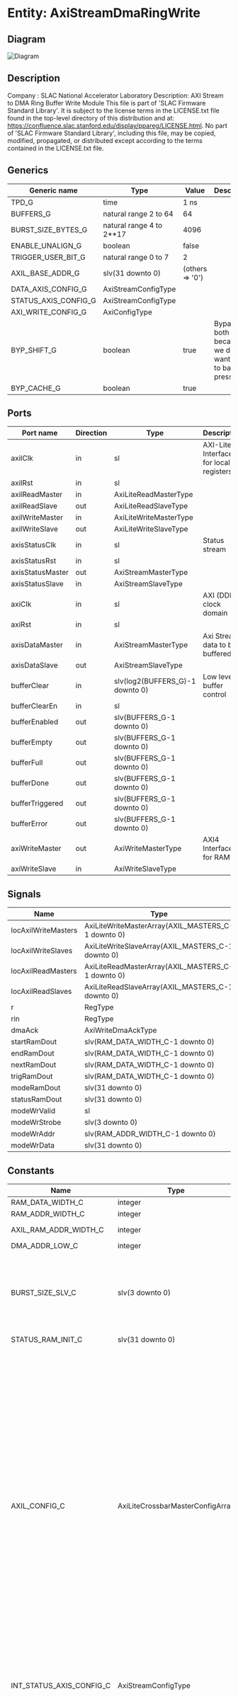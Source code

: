 # Entity: AxiStreamDmaRingWrite

## Diagram

![Diagram](AxiStreamDmaRingWrite.svg "Diagram")
## Description

Company    : SLAC National Accelerator Laboratory
Description: AXI Stream to DMA Ring Buffer Write Module
This file is part of 'SLAC Firmware Standard Library'.
It is subject to the license terms in the LICENSE.txt file found in the
top-level directory of this distribution and at:
   https://confluence.slac.stanford.edu/display/ppareg/LICENSE.html.
No part of 'SLAC Firmware Standard Library', including this file,
may be copied, modified, propagated, or distributed except according to
the terms contained in the LICENSE.txt file.
## Generics

| Generic name         | Type                     | Value           | Description                                              |
| -------------------- | ------------------------ | --------------- | -------------------------------------------------------- |
| TPD_G                | time                     | 1 ns            |                                                          |
| BUFFERS_G            | natural range 2 to 64    | 64              |                                                          |
| BURST_SIZE_BYTES_G   | natural range 4 to 2**17 | 4096            |                                                          |
| ENABLE_UNALIGN_G     | boolean                  | false           |                                                          |
| TRIGGER_USER_BIT_G   | natural range 0 to 7     | 2               |                                                          |
| AXIL_BASE_ADDR_G     | slv(31 downto 0)         | (others => '0') |                                                          |
| DATA_AXIS_CONFIG_G   | AxiStreamConfigType      |                 |                                                          |
| STATUS_AXIS_CONFIG_G | AxiStreamConfigType      |                 |                                                          |
| AXI_WRITE_CONFIG_G   | AxiConfigType            |                 |                                                          |
| BYP_SHIFT_G          | boolean                  | true            | Bypass both because we do not want them to back-pressure |
| BYP_CACHE_G          | boolean                  | true            |                                                          |
## Ports

| Port name        | Direction | Type                            | Description                            |
| ---------------- | --------- | ------------------------------- | -------------------------------------- |
| axilClk          | in        | sl                              | AXI-Lite Interface for local registers |
| axilRst          | in        | sl                              |                                        |
| axilReadMaster   | in        | AxiLiteReadMasterType           |                                        |
| axilReadSlave    | out       | AxiLiteReadSlaveType            |                                        |
| axilWriteMaster  | in        | AxiLiteWriteMasterType          |                                        |
| axilWriteSlave   | out       | AxiLiteWriteSlaveType           |                                        |
| axisStatusClk    | in        | sl                              | Status stream                          |
| axisStatusRst    | in        | sl                              |                                        |
| axisStatusMaster | out       | AxiStreamMasterType             |                                        |
| axisStatusSlave  | in        | AxiStreamSlaveType              |                                        |
| axiClk           | in        | sl                              | AXI (DDR) clock domain                 |
| axiRst           | in        | sl                              |                                        |
| axisDataMaster   | in        | AxiStreamMasterType             | Axi Stream data to be buffered         |
| axisDataSlave    | out       | AxiStreamSlaveType              |                                        |
| bufferClear      | in        | slv(log2(BUFFERS_G)-1 downto 0) | Low level buffer control               |
| bufferClearEn    | in        | sl                              |                                        |
| bufferEnabled    | out       | slv(BUFFERS_G-1 downto 0)       |                                        |
| bufferEmpty      | out       | slv(BUFFERS_G-1 downto 0)       |                                        |
| bufferFull       | out       | slv(BUFFERS_G-1 downto 0)       |                                        |
| bufferDone       | out       | slv(BUFFERS_G-1 downto 0)       |                                        |
| bufferTriggered  | out       | slv(BUFFERS_G-1 downto 0)       |                                        |
| bufferError      | out       | slv(BUFFERS_G-1 downto 0)       |                                        |
| axiWriteMaster   | out       | AxiWriteMasterType              | AXI4 Interface for RAM                 |
| axiWriteSlave    | in        | AxiWriteSlaveType               |                                        |
## Signals

| Name                | Type                                               | Description |
| ------------------- | -------------------------------------------------- | ----------- |
| locAxilWriteMasters | AxiLiteWriteMasterArray(AXIL_MASTERS_C-1 downto 0) |             |
| locAxilWriteSlaves  | AxiLiteWriteSlaveArray(AXIL_MASTERS_C-1 downto 0)  |             |
| locAxilReadMasters  | AxiLiteReadMasterArray(AXIL_MASTERS_C-1 downto 0)  |             |
| locAxilReadSlaves   | AxiLiteReadSlaveArray(AXIL_MASTERS_C-1 downto 0)   |             |
| r                   | RegType                                            |             |
| rin                 | RegType                                            |             |
| dmaAck              | AxiWriteDmaAckType                                 |             |
| startRamDout        | slv(RAM_DATA_WIDTH_C-1 downto 0)                   |             |
| endRamDout          | slv(RAM_DATA_WIDTH_C-1 downto 0)                   |             |
| nextRamDout         | slv(RAM_DATA_WIDTH_C-1 downto 0)                   |             |
| trigRamDout         | slv(RAM_DATA_WIDTH_C-1 downto 0)                   |             |
| modeRamDout         | slv(31 downto 0)                                   |             |
| statusRamDout       | slv(31 downto 0)                                   |             |
| modeWrValid         | sl                                                 |             |
| modeWrStrobe        | slv(3 downto 0)                                    |             |
| modeWrAddr          | slv(RAM_ADDR_WIDTH_C-1 downto 0)                   |             |
| modeWrData          | slv(31 downto 0)                                   |             |
## Constants

| Name                     | Type                             | Value                                                                                                                                                                                                                                                                                                                                                                                                                                                                                                                                                                                                                                                                                                                                                                                                                                                                                                                                                                                                                                                                                                                                                                                                                                                                                                                                                                                                                                                                                                                                                                                                                                                                                                                                                                                                                                                                                                                                                                                                                                                                                                                                                                                                                              | Description                                                                                 |
| ------------------------ | -------------------------------- | ---------------------------------------------------------------------------------------------------------------------------------------------------------------------------------------------------------------------------------------------------------------------------------------------------------------------------------------------------------------------------------------------------------------------------------------------------------------------------------------------------------------------------------------------------------------------------------------------------------------------------------------------------------------------------------------------------------------------------------------------------------------------------------------------------------------------------------------------------------------------------------------------------------------------------------------------------------------------------------------------------------------------------------------------------------------------------------------------------------------------------------------------------------------------------------------------------------------------------------------------------------------------------------------------------------------------------------------------------------------------------------------------------------------------------------------------------------------------------------------------------------------------------------------------------------------------------------------------------------------------------------------------------------------------------------------------------------------------------------------------------------------------------------------------------------------------------------------------------------------------------------------------------------------------------------------------------------------------------------------------------------------------------------------------------------------------------------------------------------------------------------------------------------------------------------------------------------------------------------- | ------------------------------------------------------------------------------------------- |
| RAM_DATA_WIDTH_C         | integer                          |  AXI_WRITE_CONFIG_G.ADDR_WIDTH_C                                                                                                                                                                                                                                                                                                                                                                                                                                                                                                                                                                                                                                                                                                                                                                                                                                                                                                                                                                                                                                                                                                                                                                                                                                                                                                                                                                                                                                                                                                                                                                                                                                                                                                                                                                                                                                                                                                                                                                                                                                                                                                                                                                                                   |                                                                                             |
| RAM_ADDR_WIDTH_C         | integer                          |  log2(BUFFERS_G)                                                                                                                                                                                                                                                                                                                                                                                                                                                                                                                                                                                                                                                                                                                                                                                                                                                                                                                                                                                                                                                                                                                                                                                                                                                                                                                                                                                                                                                                                                                                                                                                                                                                                                                                                                                                                                                                                                                                                                                                                                                                                                                                                                                                                   |                                                                                             |
| AXIL_RAM_ADDR_WIDTH_C    | integer                          |  RAM_ADDR_WIDTH_C + log2((RAM_DATA_WIDTH_C-1)/4)                                                                                                                                                                                                                                                                                                                                                                                                                                                                                                                                                                                                                                                                                                                                                                                                                                                                                                                                                                                                                                                                                                                                                                                                                                                                                                                                                                                                                                                                                                                                                                                                                                                                                                                                                                                                                                                                                                                                                                                                                                                                                                                                                                                   |                                                                                             |
| DMA_ADDR_LOW_C           | integer                          |  log2(BURST_SIZE_BYTES_G)                                                                                                                                                                                                                                                                                                                                                                                                                                                                                                                                                                                                                                                                                                                                                                                                                                                                                                                                                                                                                                                                                                                                                                                                                                                                                                                                                                                                                                                                                                                                                                                                                                                                                                                                                                                                                                                                                                                                                                                                                                                                                                                                                                                                          |                                                                                             |
| BURST_SIZE_SLV_C         | slv(3 downto 0)                  |  toSlv(DMA_ADDR_LOW_C-2,<br><span style="padding-left:20px"> 4)                                                                                                                                                                                                                                                                                                                                                                                                                                                                                                                                                                                                                                                                                                                                                                                                                                                                                                                                                                                                                                                                                                                                                                                                                                                                                                                                                                                                                                                                                                                                                                                                                                                                                                                                                                                                                                                                                                                                                                                                                                                                                                                                                                    | Create burst size constant for status0 = burst size 41 = burst size 815 = burst size 131072 |
| STATUS_RAM_INIT_C        | slv(31 downto 0)                 |  statusRamInit                                                                                                                                                                                                                                                                                                                                                                                                                                                                                                                                                                                                                                                                                                                                                                                                                                                                                                                                                                                                                                                                                                                                                                                                                                                                                                                                                                                                                                                                                                                                                                                                                                                                                                                                                                                                                                                                                                                                                                                                                                                                                                                                                                                                                     |                                                                                             |
| AXIL_CONFIG_C            | AxiLiteCrossbarMasterConfigArray |  (       START_AXIL_C    => (          baseAddr     => getBufferAddr(AXIL_BASE_ADDR_G,<br><span style="padding-left:20px"> START_AXIL_C,<br><span style="padding-left:20px"> 0),<br><span style="padding-left:20px">          addrBits     => AXIL_RAM_ADDR_WIDTH_C,<br><span style="padding-left:20px">          connectivity => X"FFFF"),<br><span style="padding-left:20px">       END_AXIL_C      => (          baseAddr     => getBufferAddr(AXIL_BASE_ADDR_G,<br><span style="padding-left:20px"> END_AXIL_C,<br><span style="padding-left:20px"> 0),<br><span style="padding-left:20px">          addrBits     => AXIL_RAM_ADDR_WIDTH_C,<br><span style="padding-left:20px">          connectivity => X"FFFF"),<br><span style="padding-left:20px">       NEXT_AXIL_C     => (          baseAddr     => getBufferAddr(AXIL_BASE_ADDR_G,<br><span style="padding-left:20px"> NEXT_AXIL_C,<br><span style="padding-left:20px"> 0),<br><span style="padding-left:20px">          addrBits     => AXIL_RAM_ADDR_WIDTH_C,<br><span style="padding-left:20px">          connectivity => X"FFFF"),<br><span style="padding-left:20px">       TRIG_AXIL_C     => (          baseAddr     => getBufferAddr(AXIL_BASE_ADDR_G,<br><span style="padding-left:20px"> TRIG_AXIL_C,<br><span style="padding-left:20px"> 0),<br><span style="padding-left:20px">          addrBits     => AXIL_RAM_ADDR_WIDTH_C,<br><span style="padding-left:20px">          connectivity => X"FFFF"),<br><span style="padding-left:20px">       MODE_AXIL_C     => (          baseAddr     => getBufferAddr(AXIL_BASE_ADDR_G,<br><span style="padding-left:20px"> MODE_AXIL_C,<br><span style="padding-left:20px"> 0),<br><span style="padding-left:20px">          addrBits     => RAM_ADDR_WIDTH_C+2,<br><span style="padding-left:20px">          connectivity => X"FFFF"),<br><span style="padding-left:20px">       STATUS_AXIL_C   => (          baseAddr     => getBufferAddr(AXIL_BASE_ADDR_G,<br><span style="padding-left:20px"> STATUS_AXIL_C,<br><span style="padding-left:20px"> 0),<br><span style="padding-left:20px">          addrBits     => RAM_ADDR_WIDTH_C+2,<br><span style="padding-left:20px">          connectivity => X"FFFF")) |                                                                                             |
| INT_STATUS_AXIS_CONFIG_C | AxiStreamConfigType              |        ssiAxiStreamConfig(1,<br><span style="padding-left:20px"> TKEEP_FIXED_C,<br><span style="padding-left:20px"> TUSER_FIRST_LAST_C,<br><span style="padding-left:20px"> 4)                                                                                                                                                                                                                                                                                                                                                                                                                                                                                                                                                                                                                                                                                                                                                                                                                                                                                                                                                                                                                                                                                                                                                                                                                                                                                                                                                                                                                                                                                                                                                                                                                                                                                                                                                                                                                                                                                                                                                                                                                                                     |                                                                                             |
| REG_INIT_C               | RegType                          |  (       wrRamAddr        => (others => '0'),<br><span style="padding-left:20px">       rdRamAddr        => (others => '0'),<br><span style="padding-left:20px">       activeBuffer     => (others => '0'),<br><span style="padding-left:20px">       initBufferEn     => '0',<br><span style="padding-left:20px">       ramWe            => '0',<br><span style="padding-left:20px">       nextAddr         => (others => '0'),<br><span style="padding-left:20px">       startAddr        => (others => '0'),<br><span style="padding-left:20px">       endAddr          => (others => '0'),<br><span style="padding-left:20px">       trigAddr         => (others => '0'),<br><span style="padding-left:20px">       mode             => (others => '0'),<br><span style="padding-left:20px">       status           => (others => '0'),<br><span style="padding-left:20px">       state            => WAIT_TVALID_S,<br><span style="padding-left:20px">       dmaReq           => (          request       => '0',<br><span style="padding-left:20px">          drop          => '0',<br><span style="padding-left:20px">          address       => (others => '0'),<br><span style="padding-left:20px">          maxSize       => toSlv(BURST_SIZE_BYTES_G,<br><span style="padding-left:20px"> 32),<br><span style="padding-left:20px">          prot          => (others=>'0')),<br><span style="padding-left:20px">       trigger          => '0',<br><span style="padding-left:20px">       softTrigger      => (others => '0'),<br><span style="padding-left:20px">       eofe             => '0',<br><span style="padding-left:20px">       bufferEnabled    => (others => '0'),<br><span style="padding-left:20px">       bufferEmpty      => (others => '1'),<br><span style="padding-left:20px">       bufferFull       => (others => '0'),<br><span style="padding-left:20px">       bufferDone       => (others => '1'),<br><span style="padding-left:20px">       bufferTriggered  => (others => '0'),<br><span style="padding-left:20px">       bufferError      => (others => '0'),<br><span style="padding-left:20px">       axisStatusMaster => axiStreamMasterInit(INT_STATUS_AXIS_CONFIG_C))               |                                                                                             |
## Types

| Name      | Type                                                                                                                                                                           | Description                                                                                                                                                                                                                                                                          |
| --------- | ------------------------------------------------------------------------------------------------------------------------------------------------------------------------------ | ------------------------------------------------------------------------------------------------------------------------------------------------------------------------------------------------------------------------------------------------------------------------------------ |
| StateType | (WAIT_TVALID_S,<br><span style="padding-left:20px"> ASSERT_ADDR_S,<br><span style="padding-left:20px"> LATCH_POINTERS_S,<br><span style="padding-left:20px"> WAIT_DMA_DONE_S)  |       (      TSTRB_EN_C    => false,      TDATA_BYTES_C => 1,      TDEST_BITS_C  => 4,      TID_BITS_C    => 0,      TKEEP_MODE_C  => TKEEP_FIXED_C,  --ite(BSA_STREAM_BYTE_WIDTH_G = 4, TKEEP_FIXED_C, TKEEP_COMP_C),      TUSER_BITS_C  => 2,      TUSER_MODE_C  => TUSER_NONE_C); |
| RegType   |                                                                                                                                                                                |                                                                                                                                                                                                                                                                                      |
## Functions
- statusRamInit <font id="function_arguments">()</font> <font id="function_return">return slv </font>
## Processes
- comb: ( axiRst, axisDataMaster, bufferClear, bufferClearEn, dmaAck, endRamDout,
                   modeRamDout, modeWrAddr, modeWrData, modeWrStrobe, modeWrValid, nextRamDout, r,
                   startRamDout, statusRamDout, trigRamDout )
**Description**
[in]
Main logic

- seq: ( axiClk )
## Instantiations

- U_AxiLiteCrossbar_1: surf.AxiLiteCrossbar
- U_AxiDualPortRam_Start: surf.AxiDualPortRam
**Description**
[in]
AXI RAMs store buffer information
Start Addresses. AXIL writeable

- U_AxiDualPortRam_End: surf.AxiDualPortRam
**Description**
End Addresses. AXIL writeable

- U_AxiDualPortRam_Next: surf.AxiDualPortRam
**Description**
Next Addresses. System writeable

- U_AxiDualPortRam_Trigger: surf.AxiDualPortRam
- U_AxiDualPortRam_Mode: surf.AxiDualPortRam
- U_AxiDualPortRam_Status: surf.AxiDualPortRam
- U_AxiStreamDmaWrite_1: surf.AxiStreamDmaWrite
**Description**
DMA Write block

- U_AxiStreamFifo_MSG: surf.AxiStreamFifoV2
**Description**
[in]
Pass status message through a small fifo to convert to statusClk
And convert width

